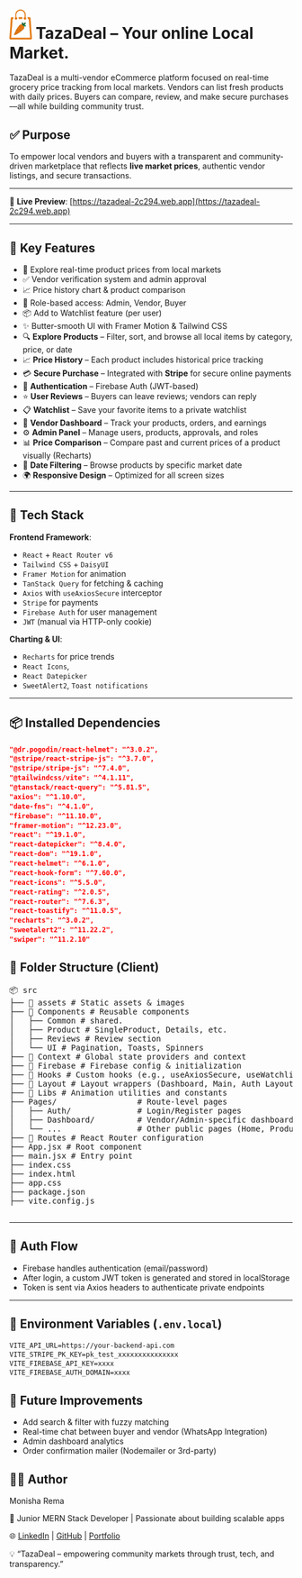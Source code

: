 # <img src="./src/assets/logo.svg" width="40" /> TazaDeal – Your online Local Market.

TazaDeal is a multi-vendor eCommerce platform focused on real-time grocery price tracking from local markets. Vendors can list fresh products with daily prices. Buyers can compare, review, and make secure purchases—all while building community trust.

## ✅ Purpose

To empower local vendors and buyers with a transparent and community-driven marketplace that reflects **live market prices**, authentic vendor listings, and secure transactions.

---

🔗 **Live Preview**: [https://tazadeal-2c294.web.app](https://tazadeal-2c294.web.app)

---

## 🚀 Key Features

- 🛒 Explore real-time product prices from local markets
- ✅ Vendor verification system and admin approval
- 📈 Price history chart & product comparison
- 👥 Role-based access: Admin, Vendor, Buyer
- 📦 Add to Watchlist feature (per user)
- ✨ Butter-smooth UI with Framer Motion & Tailwind CSS
- 🔍 **Explore Products** – Filter, sort, and browse all local items by category, price, or date
- 📈 **Price History** – Each product includes historical price tracking
- 💳 **Secure Purchase** – Integrated with **Stripe** for secure online payments
- 🔐 **Authentication** – Firebase Auth (JWT-based)
- ⭐ **User Reviews** – Buyers can leave reviews; vendors can reply
- 📋 **Watchlist** – Save your favorite items to a private watchlist
- 🧮 **Vendor Dashboard** – Track your products, orders, and earnings
- ⚙️ **Admin Panel** – Manage users, products, approvals, and roles
- 📊 **Price Comparison** – Compare past and current prices of a product visually (Recharts)
- 📅 **Date Filtering** – Browse products by specific market date
- 🌍 **Responsive Design** – Optimized for all screen sizes

---

## 🧱 Tech Stack

**Frontend Framework**:  
- `React` + `React Router v6`  
- `Tailwind CSS` + `DaisyUI`  
- `Framer Motion` for animation  
- `TanStack Query` for fetching & caching  
- `Axios` with `useAxiosSecure` interceptor  
- `Stripe` for payments  
- `Firebase Auth` for user management  
- `JWT` (manual via HTTP-only cookie)

**Charting & UI**:  
- `Recharts` for price trends  
- `React Icons`,   
- `React Datepicker`  
- `SweetAlert2`, `Toast notifications`

---

## 📦 Installed Dependencies

```json
"@dr.pogodin/react-helmet": "^3.0.2",
"@stripe/react-stripe-js": "^3.7.0",
"@stripe/stripe-js": "^7.4.0",
"@tailwindcss/vite": "^4.1.11",
"@tanstack/react-query": "^5.81.5",
"axios": "^1.10.0",
"date-fns": "^4.1.0",
"firebase": "^11.10.0",
"framer-motion": "^12.23.0",
"react": "^19.1.0",
"react-datepicker": "^8.4.0",
"react-dom": "^19.1.0",
"react-helmet": "^6.1.0",
"react-hook-form": "^7.60.0",
"react-icons": "^5.5.0",
"react-rating": "^2.0.5",
"react-router": "^7.6.3",
"react-toastify": "^11.0.5",
"recharts": "^3.0.2",
"sweetalert2": "^11.22.2",
"swiper": "^11.2.10"
```

## 📁 Folder Structure (Client)
<pre>
📦 src
├── 📁 assets # Static assets & images
├── 📁 Components # Reusable components
│   ├── Common # shared.
│   ├── Product # SingleProduct, Details, etc.
│   ├── Reviews # Review section
│   └── UI # Pagination, Toasts, Spinners
├── 📁 Context # Global state providers and context
├── 📁 Firebase # Firebase config & initialization
├── 📁 Hooks # Custom hooks (e.g., useAxiosSecure, useWatchlistCount)
├── 📁 Layout # Layout wrappers (Dashboard, Main, Auth Layouts)
├── 📁 Libs # Animation utilities and constants
├── Pages/                 # Route-level pages
│   ├── Auth/              # Login/Register pages
│   ├── Dashboard/         # Vendor/Admin-specific dashboards
│   └── ...                # Other public pages (Home, Products, etc.)
├── 📁 Routes # React Router configuration
├── App.jsx # Root component
├── main.jsx # Entry point
├── index.css
├── index.html
├── app.css
├── package.json
├── vite.config.js

</pre>

---

## 🔐 Auth Flow

- Firebase handles authentication (email/password)
- After login, a custom JWT token is generated and stored in localStorage
- Token is sent via Axios headers to authenticate private endpoints

---

## 🔐 Environment Variables (`.env.local`)

```env
VITE_API_URL=https://your-backend-api.com
VITE_STRIPE_PK_KEY=pk_test_xxxxxxxxxxxxxxx
VITE_FIREBASE_API_KEY=xxxx
VITE_FIREBASE_AUTH_DOMAIN=xxxx
```


## 🧪 Future Improvements

- Add search & filter with fuzzy matching
- Real-time chat between buyer and vendor (WhatsApp Integration)
- Admin dashboard analytics
- Order confirmation mailer (Nodemailer or 3rd-party)

## 👨‍💻 Author
Monisha Rema

🎯 Junior MERN Stack Developer | Passionate about building scalable apps

🌐 [LinkedIn](https://www.linkedin.com/in/monisha-rema-web-developer/) | [GitHub](https://github.com/monishaRema) | [Portfolio](https://portfolio-monisha.surge.sh/)


💡 “TazaDeal – empowering community markets through trust, tech, and transparency.”